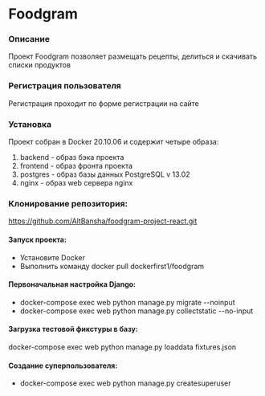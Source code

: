 # Foodgram

### Описание

Проект Foodgram позволяет размещать рецепты, делиться и скачивать списки продуктов

### Регистрация пользователя

Регистрация проходит по форме регистрации на сайте

### Установка
Проект собран в Docker 20.10.06 и содержит четыре образа:

1. backend - образ бэка проекта
2. frontend - образ фронта проекта
3. postgres - образ базы данных PostgreSQL v 13.02
4. nginx - образ web сервера nginx

### Клонирование репозитория:

https://github.com/AltBansha/foodgram-project-react.git

#### Запуск проекта:
- Установите Docker
- Выполнить команду docker pull dockerfirst1/foodgram

#### Первоначальная настройка Django:
- docker-compose exec web python manage.py migrate --noinput
- docker-compose exec web python manage.py collectstatic --no-input 

#### Загрузка тестовой фикстуры в базу:
docker-compose exec web python manage.py loaddata fixtures.json

#### Создание суперпользователя:
- docker-compose exec web python manage.py createsuperuser




